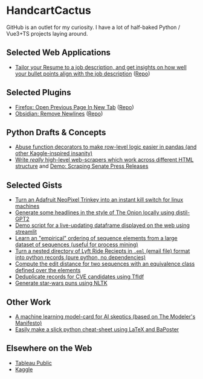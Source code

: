# HandcartCactus
GitHub is an outlet for my curiosity. I have a lot of half-baked Python / Vue3+TS projects laying around.

## Selected Web Applications
+ [Tailor your Resume to a job description, and get insights on how well your bullet points align with the job description](https://resumetool.eliasjaffe.com/) ([Repo](https://github.com/HandcartCactus/resume-tailoring-tool))

## Selected Plugins
+ [Firefox: Open Previous Page In New Tab](https://addons.mozilla.org/en-US/firefox/addon/open-previous-page-in-new-tab/) ([Repo](https://github.com/HandcartCactus/open-previous-page-in-new-tab))
+ [Obsidian: Remove Newlines](https://github.com/HandcartCactus/obsidian-remove-newlines) ([Repo](https://github.com/HandcartCactus/obsidian-remove-newlines))

## Python Drafts & Concepts
+ [Abuse function decorators to make row-level logic easier in pandas (and other Kaggle-inspired insanity)](https://github.com/HandcartCactus/pygander)
+ [Write *really* high-level web-scrapers which work across different HTML structure](https://github.com/HandcartCactus/Kibsu) and [Demo: Scraping Senate Press Releases](https://github.com/HandcartCactus/Kibsu/blob/main/kibsu_senate_scraper_demo.ipynb)

## Selected Gists
+ [Turn an Adafruit NeoPixel Trinkey into an instant kill switch for linux machines](https://gist.github.com/HandcartCactus/7551303b1030fd304ade4b465dbc026b)
+ [Generate some headlines in the style of The Onion locally using distil-GPT2](https://gist.github.com/HandcartCactus/132a64b0dd9f2ed037ef876d32e6a834)
+ [Demo script for a live-updating dataframe displayed on the web using streamlit](https://gist.github.com/HandcartCactus/0f0304a30a3f8730a9bfd7271193705d)
+ [Learn an "empirical" ordering of sequence elements from a large dataset of sequences (useful for process mining)](https://gist.github.com/HandcartCactus/d865cbbf7a27e3c84764c5677093f692)
+ [Turn a nested directory of Lyft Ride Reciepts in `.eml` (email file) format into python records (pure python, no dependencies)](https://gist.github.com/HandcartCactus/3ce247dacbe1bd2c7fd1b65eac39556f)
+ [Compute the edit distance for two sequences with an equivalence class defined over the elements](https://gist.github.com/HandcartCactus/327dd5a61b77ddb2a5d1bde93555670b)
+ [Deduplicate records for CVE candidates using TfIdf](https://gist.github.com/HandcartCactus/43d4b6fde751f7115c86753c1233b85e)
+ [Generate star-wars puns using NLTK](https://gist.github.com/HandcartCactus/2abf949196250bdceb76ca02b2ffc3dd)

## Other Work
+ [A machine learning model-card for AI skeptics (based on The Modeler's Manifesto)](https://github.com/HandcartCactus/The-Modeler-Manifesto-Model-Card)
+ [Easily make a slick python cheat-sheet using LaTeX and BaPoster](https://github.com/HandcartCactus/really-basic-python-cheat-sheet-template)

## Elsewhere on the Web
+ [Tableau Public](https://public.tableau.com/app/profile/elias.jaffe/vizzes)
+ [Kaggle](https://www.kaggle.com/eliasjaffe/code)
